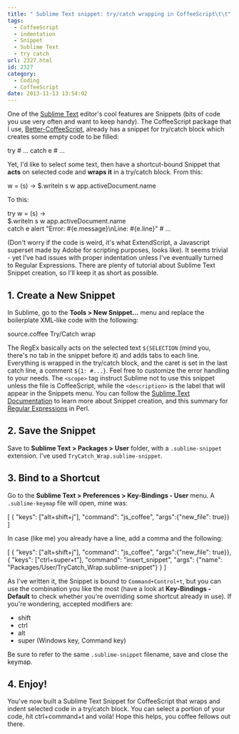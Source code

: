 ```yaml
---
title: " Sublime Text snippet: try/catch wrapping in CoffeeScript\t\t"
tags:
  - CoffeeScript
  - indentation
  - Snippet
  - Sublime Text
  - try catch
url: 2327.html
id: 2327
category:
  - Coding
  - CoffeeScript
date: 2013-11-13 13:54:02
---
```


One of the [Sublime Text](http://www.sublimetext.com "Sublime Text") editor's cool features are Snippets (bits of code you use very often and want to keep handy). The CoffeeScript package that I use, [Better-CoffeeScript](https://github.com/aponxi/sublime-better-coffeescript "Better CoffeeScript for Sublime Text on GitHub"), already has a snippet for try/catch block which creates some empty code to be filled:

try
	# ...
catch e
	# ...

Yet, I'd like to select some text, then have a shortcut-bound Snippet that **acts** on selected code and **wraps it** in a try/catch block. From this:

w = (s) ->
	$.writeln s
w app.activeDocument.name

To this:

try
	w = (s) ->	
		$.writeln s	
	w app.activeDocument.name	
catch e
	alert "Error: #{e.message}\\nLine: #{e.line}"
	# ...

(Don't worry if the code is weird, it's what ExtendScript, a Javascript superset made by Adobe for scripting purposes, looks like). It seems trivial - yet I've had issues with proper indentation unless I've eventually turned to Regular Expressions. There are plenty of tutorial about Sublime Text Snippet creation, so I'll keep it as short as possible.

1\. Create a New Snippet
------------------------

In Sublime, go to the **Tools > New Snippet...** menu and replace the boilerplate XML-like code with the following:

<snippet>
<content><!\[CDATA\[
try
${SELECTION/(\[^\\n\]*)/\\t$0/g}
catch e
	alert "Error: #{e.message}\\nLine: #{e.line}"
	${1:# ...}
\]\]></content>
	<scope>source.coffee</scope>
	<description>Try/Catch wrap</description>
</snippet>

The RegEx basically acts on the selected text `${SELECTION` (mind you, there's no tab in the snippet before it) and adds tabs to each line. Everything is wrapped in the try/catch block, and the caret is set in the last catch line, a comment `${1: #...}`. Feel free to customize the error handling to your needs. The `<scope>` tag instruct Sublime not to use this snippet unless the file is CoffeeScript, while the `<description>` is the label that will appear in the Snippets menu. You can follow the [Sublime Text Documentation](http://docs.sublimetext.info/en/sublime-text-3/extensibility/snippets.html "Sublime Text Documentation") to learn more about Snippet creation, and this summary for [Regular Expressions](http://www.cs.tut.fi/~jkorpela/perl/regexp.html "Perl Regular Expressions") in Perl.

2\. Save the Snippet
--------------------

Save to **Sublime Text > Packages > User** folder, with a `.sublime-snippet` extension. I've used `TryCatch_Wrap.sublime-snippet`.

3\. Bind to a Shortcut
----------------------

Go to the **Sublime Text > Preferences > Key-Bindings - User** menu. A `.sublime-keymap` file will open, mine was:

\[
	{ "keys": \["alt+shift+j"\], "command": "js\_coffee", "args":{"new\_file": true}}
\]

In case (like me) you already have a line, add a comma and the following:

\[
	{ "keys": \["alt+shift+j"\], "command": "js\_coffee", "args":{"new\_file": true}},
	{ "keys": \["ctrl+super+t"\], "command": "insert\_snippet", "args": {"name": "Packages/User/TryCatch\_Wrap.sublime-snippet"} }
\]

As I've written it, the Snippet is bound to `Command+Control+t`, but you can use the combination you like the most (have a look at **Key-Bindings - Default** to check whether you're overriding some shortcut already in use). If you're wondering, accepted modifiers are:

*   shift
*   ctrl
*   alt
*   super (Windows key, Command key)

Be sure to refer to the same `.sublime-snippet` filename, save and close the keymap.

4\. Enjoy!
----------

You've now built a Sublime Text Snippet for CoffeeScript that wraps and indent selected code in a try/catch block. You can select a portion of your code, hit ctrl+command+t and voilà! Hope this helps, you coffee fellows out there.